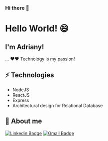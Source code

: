 ### Hi there 👋

# Hello World! 😄
 
## I'm Adriany! 
 
… ❤️❤️ Technology is my passion!  

## ⚡ Technologies

- NodeJS
- ReactJS
- Express
- Architectural design for Relational Database 

## 💬 About me 
[![Linkedin Badge](https://img.shields.io/badge/-LinkedIn-blue?style=flat-square&logo=Linkedin&logoColor=white&link=https://www.linkedin.com/in/adriany-aires/)](link_do_seu_perfil_no_linkedin)
[![Gmail Badge](https://img.shields.io/badge/-Gmail-c14438?style=flat-square&logo=Gmail&logoColor=white&link=mailto:adrinyaires@gmail.com)](mailto:seu_email)
 

